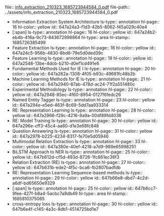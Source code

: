 file:: [info_extraction_210323_1685723944584_0.pdf](../assets/info_extraction_210323_1685723944584_0.pdf)
file-path:: ../assets/info_extraction_210323_1685723944584_0.pdf

- Information Extraction System Architecture
  ls-type:: annotation
  hl-page:: 16
  hl-color:: yellow
  id:: 647a24a3-f1d3-42b5-8062-f45a029c40e4
- [:span]
  ls-type:: annotation
  hl-page:: 16
  hl-color:: yellow
  id:: 647a24b2-eb4b-416a-9c73-843672998864
  hl-type:: area
  hl-stamp:: 1685726385499
- Feature Extraction
  ls-type:: annotation
  hl-page:: 18
  hl-color:: yellow
  id:: 647a24c5-956b-4830-8bd6-79e5d0ded39c
- Feature Learning
  ls-type:: annotation
  hl-page:: 19
  hl-color:: yellow
  id:: 647a2548-13be-4dcb-b210-d0ef1cd491e6
- Fundamental Methods Used for IE I
  ls-type:: annotation
  hl-page:: 20
  hl-color:: yellow
  id:: 647a262a-1308-4f05-b93c-49681fc48b2b
- Machine Learning Methods for IE
  ls-type:: annotation
  hl-page:: 21
  hl-color:: yellow
  id:: 647a2940-87ab-478d-ac24-71f2a551480c
- Experimental Methodology
  ls-type:: annotation
  hl-page:: 22
  hl-color:: yellow
  id:: 647a2948-85ec-4f60-8954-0127f6fedc26
- Named Entity Tagger
  ls-type:: annotation
  hl-page:: 23
  hl-color:: yellow
  id:: 647a294e-e5ed-463f-8c69-5dd7aa933314
- RE: Representation Learning
  ls-type:: annotation
  hl-page:: 28
  hl-color:: yellow
  id:: 647a2966-f29c-4216-8a9a-00df89fd4036
- RE: Model Training
  ls-type:: annotation
  hl-page:: 30
  hl-color:: yellow
  id:: 647a296e-cff3-45c4-aa80-d1e3e68fc848
- Question Answering
  ls-type:: annotation
  hl-page:: 31
  hl-color:: yellow
  id:: 647a2978-b225-4234-8317-fe70e5d05946
- Multimodal Relation Extraction
  ls-type:: annotation
  hl-page:: 33
  hl-color:: yellow
  id:: 647a380e-40ef-4218-a7d9-989e65998251
- BiLSTM Approach to NER
  ls-type:: annotation
  hl-page:: 25
  hl-color:: yellow
  id:: 647b612d-cf5d-493d-8726-1fc861ec36f3
- Relation Extraction (RE)
  ls-type:: annotation
  hl-page:: 27
  hl-color:: yellow
  id:: 647b631b-ede2-4f5c-bca6-fb2807badfdb
- RE: Representation Learning Sequence-based methods
  ls-type:: annotation
  hl-page:: 29
  hl-color:: yellow
  id:: 647b66e8-dbd7-4c2d-a6df-bd65650e9329
- [:span]
  ls-type:: annotation
  hl-page:: 25
  hl-color:: yellow
  id:: 647b6cc7-9fee-427f-b8a4-5acbc7a9db49
  hl-type:: area
  hl-stamp:: 1685810375065
- cross-entropy loss
  ls-type:: annotation
  hl-page:: 30
  hl-color:: yellow
  id:: 647b6e4f-c145-4a3c-8db1-4514725bd1e7
